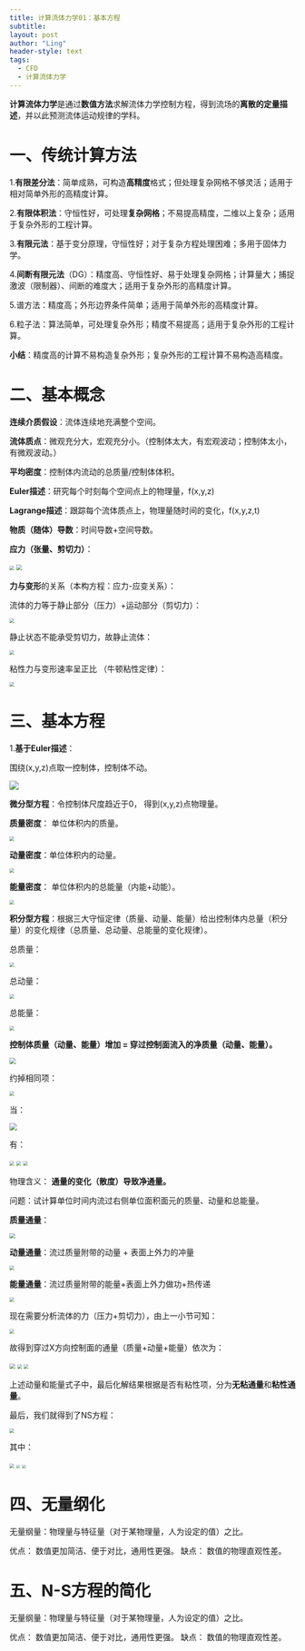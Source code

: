 ```yaml
---
title: 计算流体力学01：基本方程
subtitle: 
layout: post
author: "Ling"
header-style: text
tags:
  - CFD
  - 计算流体力学
---
```


**计算流体力学**是通过**数值方法**求解流体力学控制方程，得到流场的**离散的定量描述**，并以此预测流体运动规律的学科。

# 一、传统计算方法

1.**有限差分法**：简单成熟，可构造**高精度**格式；但处理复杂网格不够灵活；适用于相对简单外形的高精度计算。

2.**有限体积法**：守恒性好，可处理**复杂网格**；不易提高精度，二维以上复杂；适用于复杂外形的工程计算。

3.**有限元法**：基于变分原理，守恒性好；对于复杂方程处理困难；多用于固体力学。

4.**间断有限元法**（DG）：精度高、守恒性好、易于处理复杂网格；计算量大；捕捉激波（限制器）、间断的难度大；适用于复杂外形的高精度计算。

5.谱方法：精度高；外形边界条件简单；适用于简单外形的高精度计算。

6.粒子法：算法简单，可处理复杂外形；精度不易提高；适用于复杂外形的工程计算。

**小结**：精度高的计算不易构造复杂外形；复杂外形的工程计算不易构造高精度。

# 二、基本概念

**连续介质假设**：流体连续地充满整个空间。

**流体质点**：微观充分大，宏观充分小。（控制体太大，有宏观波动；控制体太小，有微观波动。）

**平均密度**：控制体内流动的总质量/控制体体积。

**Euler描述**：研究每个时刻每个空间点上的物理量，f(x,y,z)

**Lagrange描述**：跟踪每个流体质点上，物理量随时间的变化，f(x,y,z,t)

**物质（随体）导数**：时间导数+空间导数。

**应力（张量、剪切力）**：

<img src="https://github.com/VistaLing/VistaLing.github.io/blob/master/img/2023/09/2023-09-22-000.png?raw=true" style="zoom: 50%;" />

<img src="https://github.com/VistaLing/VistaLing.github.io/blob/master/img/2023/09/2023-09-22-017.png?raw=true" style="zoom: 60%;" />

**力与变形**的关系（本构方程：应力-应变关系）：

流体的力等于静止部分（压力）+运动部分（剪切力）：

<img src="https://github.com/VistaLing/VistaLing.github.io/blob/master/img/2023/09/2023-09-22-018.png?raw=true" style="zoom: 50%;" />

静止状态不能承受剪切力，故静止流体：

<img src="https://github.com/VistaLing/VistaLing.github.io/blob/master/img/2023/09/2023-09-22-019.png?raw=true" style="zoom: 50%;" />

粘性力与变形速率呈正比 （牛顿粘性定律）：

<img src="https://github.com/VistaLing/VistaLing.github.io/blob/master/img/2023/09/2023-09-22-020.png?raw=true" style="zoom: 50%;" />

# 三、基本方程

1.**基于Euler描述**：

围绕(x,y,z)点取一控制体，控制体不动。

<img src="https://github.com/VistaLing/VistaLing.github.io/blob/master/img/2023/09/2023-09-22-001.png?raw=true" style="zoom: 100%;" />

**微分型方程**：令控制体尺度趋近于0， 得到(x,y,z)点物理量。

**质量密度**： 单位体积内的质量。

<img src="https://github.com/VistaLing/VistaLing.github.io/blob/master/img/2023/09/2023-09-22-008.png?raw=true" style="zoom: 50%;" />

**动量密度**：单位体积内的动量。

<img src="https://github.com/VistaLing/VistaLing.github.io/blob/master/img/2023/09/2023-09-22-009.png?raw=true" style="zoom: 50%;" />

**能量密度**： 单位体积内的总能量（内能+动能）。

<img src="https://github.com/VistaLing/VistaLing.github.io/blob/master/img/2023/09/2023-09-22-010.png?raw=true" style="zoom: 50%;" />

**积分型方程**：根据三大守恒定律（质量、动量、能量）给出控制体内总量（积分量）的变化规律（总质量、总动量、总能量的变化规律）。

总质量：

<img src="https://github.com/VistaLing/VistaLing.github.io/blob/master/img/2023/09/2023-09-22-011.png?raw=true" style="zoom: 50%;" />

总动量：

<img src="https://github.com/VistaLing/VistaLing.github.io/blob/master/img/2023/09/2023-09-22-012.png?raw=true" style="zoom: 50%;" />

总能量：

<img src="https://github.com/VistaLing/VistaLing.github.io/blob/master/img/2023/09/2023-09-22-013.png?raw=true" style="zoom: 50%;" />

**控制体质量（动量、能量）增加 = 穿过控制面流入的净质量（动量、能量）。**

<img src="https://github.com/VistaLing/VistaLing.github.io/blob/master/img/2023/09/2023-09-22-002.png?raw=true" style="zoom: 70%;" />

约掉相同项：

<img src="https://github.com/VistaLing/VistaLing.github.io/blob/master/img/2023/09/2023-09-22-003.png?raw=true" style="zoom: 50%;" />

当：

<img src="https://github.com/VistaLing/VistaLing.github.io/blob/master/img/2023/09/2023-09-22-004.png?raw=true" style="zoom: 80%;" />

有：

<img src="https://github.com/VistaLing/VistaLing.github.io/blob/master/img/2023/09/2023-09-22-005.png?raw=true" style="zoom: 50%;" />

<img src="https://github.com/VistaLing/VistaLing.github.io/blob/master/img/2023/09/2023-09-22-006.png?raw=true" style="zoom: 50%;" />

<img src="https://github.com/VistaLing/VistaLing.github.io/blob/master/img/2023/09/2023-09-22-007.png?raw=true" style="zoom: 50%;" />

物理含义： **通量的变化（散度）导致净通量。**

问题：试计算单位时间内流过右侧单位面积面元的质量、动量和总能量。

**质量通量**：

<img src="https://github.com/VistaLing/VistaLing.github.io/blob/master/img/2023/09/2023-09-22-014.png?raw=true" style="zoom: 60%;" />

**动量通量**：流过质量附带的动量 + 表面上外力的冲量 

<img src="https://github.com/VistaLing/VistaLing.github.io/blob/master/img/2023/09/2023-09-22-015.png?raw=true" style="zoom: 50%;" />

**能量通量**：流过质量附带的能量+表面上外力做功+热传递

<img src="https://github.com/VistaLing/VistaLing.github.io/blob/master/img/2023/09/2023-09-22-016.png?raw=true" style="zoom: 50%;" />

现在需要分析流体的力（压力+剪切力），由上一小节可知：

<img src="https://github.com/VistaLing/VistaLing.github.io/blob/master/img/2023/09/2023-09-22-021.png?raw=true" style="zoom: 50%;" />

故得到穿过X方向控制面的通量（质量+动量+能量）依次为：

<img src="https://github.com/VistaLing/VistaLing.github.io/blob/master/img/2023/09/2023-09-22-014.png?raw=true" style="zoom: 60%;" />

<img src="https://github.com/VistaLing/VistaLing.github.io/blob/master/img/2023/09/2023-09-22-022.png?raw=true" style="zoom: 50%;" />

<img src="https://github.com/VistaLing/VistaLing.github.io/blob/master/img/2023/09/2023-09-22-023.png?raw=true" style="zoom: 50%;" />

上述动量和能量式子中，最后化解结果根据是否有粘性项，分为**无粘通量**和**粘性通量**。

最后，我们就得到了NS方程：

<img src="https://github.com/VistaLing/VistaLing.github.io/blob/master/img/2023/09/2023-09-22-024.png?raw=true" style="zoom: 50%;" />

其中：

<img src="https://github.com/VistaLing/VistaLing.github.io/blob/master/img/2023/09/2023-09-22-025.png?raw=true" style="zoom: 50%;" />



<img src="https://github.com/VistaLing/VistaLing.github.io/blob/master/img/2023/09/2023-09-22-026.png?raw=true" style="zoom: 40%;" />



<img src="https://github.com/VistaLing/VistaLing.github.io/blob/master/img/2023/09/2023-09-22-027.png?raw=true" style="zoom: 40%;" />

# 四、无量纲化

无量纲量：物理量与特征量（对于某物理量，人为设定的值）之比。

优点： 数值更加简洁、便于对比，通用性更强。
缺点： 数值的物理直观性差。

# 五、N-S方程的简化

无量纲量：物理量与特征量（对于某物理量，人为设定的值）之比。

优点： 数值更加简洁、便于对比，通用性更强。
缺点： 数值的物理直观性差。



